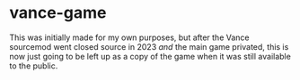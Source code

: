 # vance-game
 


This was initially made for my own purposes, but after the Vance sourcemod went closed source in 2023 *and* the main game privated, this is now just going to be left up as a copy of the game when it was still available to the public.
